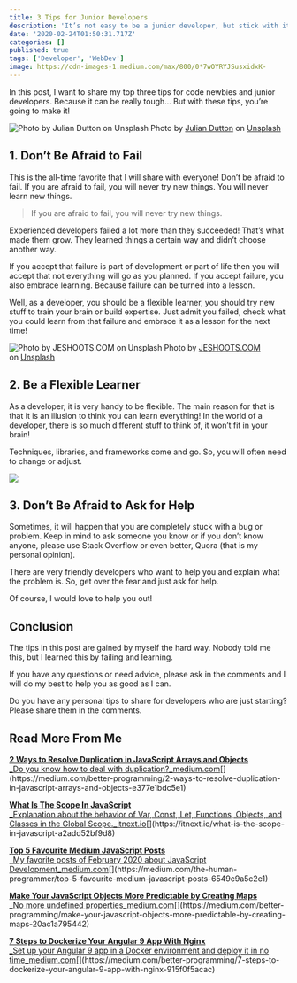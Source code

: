 ```yaml
---
title: 3 Tips for Junior Developers
description: 'It’s not easy to be a junior developer, but stick with it, it’s worth it'
date: '2020-02-24T01:50:31.717Z'
categories: []
published: true
tags: ['Developer', 'WebDev']
image: https://cdn-images-1.medium.com/max/800/0*7wOYRYJSusxidxK-
---
```


In this post, I want to share my top three tips for code newbies and junior developers. Because it can be really tough… But with these tips, you’re going to make it!

![Photo by [Julian Dutton](https://unsplash.com/@julian_dutton?utm_source=medium&utm_medium=referral) on [Unsplash](https://unsplash.com?utm_source=medium&utm_medium=referral)](https://cdn-images-1.medium.com/max/800/0*Wu1qReGAmy0IYuwV)
Photo by [Julian Dutton](https://unsplash.com/@julian_dutton?utm_source=medium&utm_medium=referral) on [Unsplash](https://unsplash.com?utm_source=medium&utm_medium=referral)

## 1\. Don’t Be Afraid to Fail

This is the all-time favorite that I will share with everyone! Don’t be afraid to fail. If you are afraid to fail, you will never try new things. You will never learn new things.

> If you are afraid to fail, you will never try new things.

Experienced developers failed a lot more than they succeeded! That’s what made them grow. They learned things a certain way and didn’t choose another way.

If you accept that failure is part of development or part of life then you will accept that not everything will go as you planned. If you accept failure, you also embrace learning. Because failure can be turned into a lesson.

Well, as a developer, you should be a flexible learner, you should try new stuff to train your brain or build expertise. Just admit you failed, check what you could learn from that failure and embrace it as a lesson for the next time!

![Photo by [JESHOOTS.COM](https://unsplash.com/@jeshoots?utm_source=medium&utm_medium=referral) on [Unsplash](https://unsplash.com?utm_source=medium&utm_medium=referral)](https://cdn-images-1.medium.com/max/800/0*1Ua0BoxNfFiViegU)
Photo by [JESHOOTS.COM](https://unsplash.com/@jeshoots?utm_source=medium&utm_medium=referral) on [Unsplash](https://unsplash.com?utm_source=medium&utm_medium=referral)

## 2\. Be a Flexible Learner

As a developer, it is very handy to be flexible. The main reason for that is that it is an illusion to think you can learn everything! In the world of a developer, there is so much different stuff to think of, it won’t fit in your brain!

Techniques, libraries, and frameworks come and go. So, you will often need to change or adjust.

![](https://cdn-images-1.medium.com/max/800/1*xSsYiSvMuongDSnnN4BFWQ.png)

## 3\. Don’t Be Afraid to Ask for Help

Sometimes, it will happen that you are completely stuck with a bug or problem. Keep in mind to ask someone you know or if you don’t know anyone, please use Stack Overflow or even better, Quora (that is my personal opinion).

There are very friendly developers who want to help you and explain what the problem is. So, get over the fear and just ask for help.

Of course, I would love to help you out!

## Conclusion

The tips in this post are gained by myself the hard way. Nobody told me this, but I learned this by failing and learning.

If you have any questions or need advice, please ask in the comments and I will do my best to help you as good as I can.

Do you have any personal tips to share for developers who are just starting? Please share them in the comments.

## Read More From Me

[**2 Ways to Resolve Duplication in JavaScript Arrays and Objects**  
_Do you know how to deal with duplication?_medium.com](https://medium.com/better-programming/2-ways-to-resolve-duplication-in-javascript-arrays-and-objects-e377e1bdc5e1 "https://medium.com/better-programming/2-ways-to-resolve-duplication-in-javascript-arrays-and-objects-e377e1bdc5e1")[](https://medium.com/better-programming/2-ways-to-resolve-duplication-in-javascript-arrays-and-objects-e377e1bdc5e1)

[**What Is The Scope In JavaScript**  
_Explanation about the behavior of Var, Const, Let, Functions, Objects, and Classes in the Global Scope._itnext.io](https://itnext.io/what-is-the-scope-in-javascript-a2add52bf9d8 "https://itnext.io/what-is-the-scope-in-javascript-a2add52bf9d8")[](https://itnext.io/what-is-the-scope-in-javascript-a2add52bf9d8)

[**Top 5 Favourite Medium JavaScript Posts**  
_My favorite posts of February 2020 about JavaScript Development_medium.com](https://medium.com/the-human-programmer/top-5-favourite-medium-javascript-posts-6549c9a5c2e1 "https://medium.com/the-human-programmer/top-5-favourite-medium-javascript-posts-6549c9a5c2e1")[](https://medium.com/the-human-programmer/top-5-favourite-medium-javascript-posts-6549c9a5c2e1)

[**Make Your JavaScript Objects More Predictable by Creating Maps**  
_No more undefined properties_medium.com](https://medium.com/better-programming/make-your-javascript-objects-more-predictable-by-creating-maps-20ac1a795442 "https://medium.com/better-programming/make-your-javascript-objects-more-predictable-by-creating-maps-20ac1a795442")[](https://medium.com/better-programming/make-your-javascript-objects-more-predictable-by-creating-maps-20ac1a795442)

[**7 Steps to Dockerize Your Angular 9 App With Nginx**  
_Set up your Angular 9 app in a Docker environment and deploy it in no time_medium.com](https://medium.com/better-programming/7-steps-to-dockerize-your-angular-9-app-with-nginx-915f0f5acac "https://medium.com/better-programming/7-steps-to-dockerize-your-angular-9-app-with-nginx-915f0f5acac")[](https://medium.com/better-programming/7-steps-to-dockerize-your-angular-9-app-with-nginx-915f0f5acac)